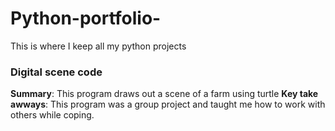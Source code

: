 # Python-portfolio-
This is where I keep all my python projects 


### Digital scene code 
**Summary**: This program draws out a scene of a farm using turtle
**Key take awways**: This program was a group project and taught me how to work with others while coping. 

